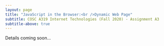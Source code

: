 ```yaml
---
layout: page
title: "JavaScript in the Browser:<br />Dynamic Web Page"
subtitle: COSC A319 Internet Technologies (Fall 2020) - Assignment A3
subtitle-above: true
---
```

Details coming soon...
